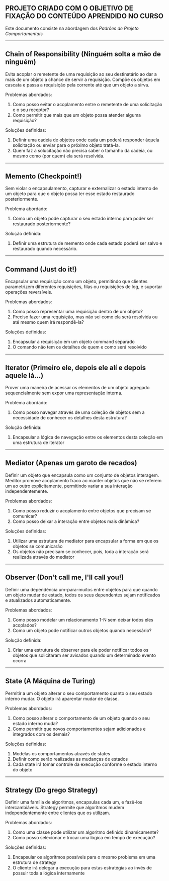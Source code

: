 ## PROJETO CRIADO COM O OBJETIVO DE FIXAÇÃO DO CONTEÚDO APRENDIDO NO CURSO

Este documento consiste na abordagem dos *Padrões de Projeto Comportamentais*

---

## Chain of Responsibility (Ninguém solta a mão de ninguém)

Evita acoplar o remetente de uma requisição ao seu destinatário ao dar a mais de um objeto a chance de servir a
requisição. Compõe os objetos em cascata e passa a requisição pela corrente até que um objeto a sirva.

Problemas abordados:

1. Como posso evitar o acoplamento entre o remetente de uma solicitação e o seu receptor?
2. Como permitir que mais que um objeto possa atender alguma requisição?

Soluções definidas:

1. Definir uma cadeia de objetos onde cada um poderá responder àquela solicitação ou enviar para o próximo objeto
   tratá-la.
2. Quem faz a solucitação não precisa saber o tamanho da cadeia, ou mesmo como (por quem) ela será resolvida.

---

## Memento (Checkpoint!)

Sem violar o encapsulamento, capturar e externalizar o estado interno de um objeto para que o objeto possa ter esse
estado restaurado posteriormente.

Problema abordado:

1. Como um objeto pode capturar o seu estado interno para poder ser restaurado posteriormente?

Solução definida:

1. Definir uma estrutura de memento onde cada estado poderá ser salvo e restaurado quando necessário.

---

## Command (Just do it!)

Encapsular uma requisição como um objeto, permitindo que clientes parametrizem diferentes requisições, filas ou
requisições de log, e suportar operações reversíveis.

Problemas abordados:

1. Como posso representar uma requisição dentro de um objeto?
2. Preciso fazer uma requisição, mas não sei como ela será resolvida ou até mesmo quem irá respondê-la?

Soluções definidas:

1. Encapsular a requisição em um objeto command separado
2. O comando não tem os detalhes de quem e como será resolvido

---

## Iterator (Primeiro ele, depois ele alí e depois aquele lá...)

Prover uma maneira de acessar os elementos de um objeto agregado sequencialmente sem expor uma representação interna.

Problema abordado:

1. Como posso navegar através de uma coleção de objetos sem a necessidade de conhecer os detalhes desta estrutura?

Solução definida:

1. Encapsular a lógica de navegação entre os elementos desta coleção em uma estrutura de iterator

---

## Mediator (Apenas um garoto de recados)

Definir um objeto que encapsula como um conjunto de objetos interagem. Meditor promove acoplamento fraco ao manter
objetos que não se referem um ao outro explicitamente, permitindo variar a sua interação independentemente.

Problemas abordados:

1. Como posso reduzir o acoplamento entre objetos que precisam se comunicar?
2. Como posso deixar a interação entre objetos mais dinâmica?

Soluções definidas:

1. Utilizar uma estrutura de mediator para encapsular a forma em que os objetos se comunicarão
2. Os objetos não precisam se conhecer, pois, toda a interação será realizada através do mediator

---

## Observer (Don't call me, I'll call you!)

Definir uma dependência um-para-muitos entre objetos para que quando um objeto mudar de estado, todos os seus
dependentes sejam notificados e atualizados automaticamente.

Problemas abordados:

1. Como posso modelar um relacionamento 1-N sem deixar todos eles acoplados?
2. Como um objeto pode notificar outros objetos quando necessário?

Solução definida:

1. Criar uma estrutura de observer para ele poder notificar todos os objetos que solicitaram ser avisados quando um
   determinado evento ocorra

---

## State (A Máquina de Turing)

Permitir a um objeto alterar o seu comportamento quanto o seu estado interno mudar. O objeto irá aparentar mudar de
classe.

Problemas abordados:

1. Como posso alterar o comportamento de um objeto quando o seu estado interno muda?
2. Como permitir que novos comportamentos sejam adicionados e integrados com os demais?

Soluções definidas:

1. Modelas os comportamentos através de states
2. Definir como serão realizadas as mudanças de estados
3. Cada state irá tomar controle da execução conforme o estado interno do objeto

---

## Strategy (Do grego Strategy)

Definir uma família de algoritmos, encapsulas cada um, e fazê-los intercambiáveis. Strategy permite que algoritmos
mudem independentemente entre clientes que os utilizam.

Problemas abordados:

1. Como uma classe pode utilizar um algoritmo definido dinamicamente?
2. Como posso selecionar e trocar uma lógica em tempo de execução?

Soluções definidas:

1. Encapsular os algoritmos possíveis para o mesmo problema em uma estrutura de strategy
2. O cliente irá delegar a execução para estas estratégias ao invés de possuir toda a lógica internamente